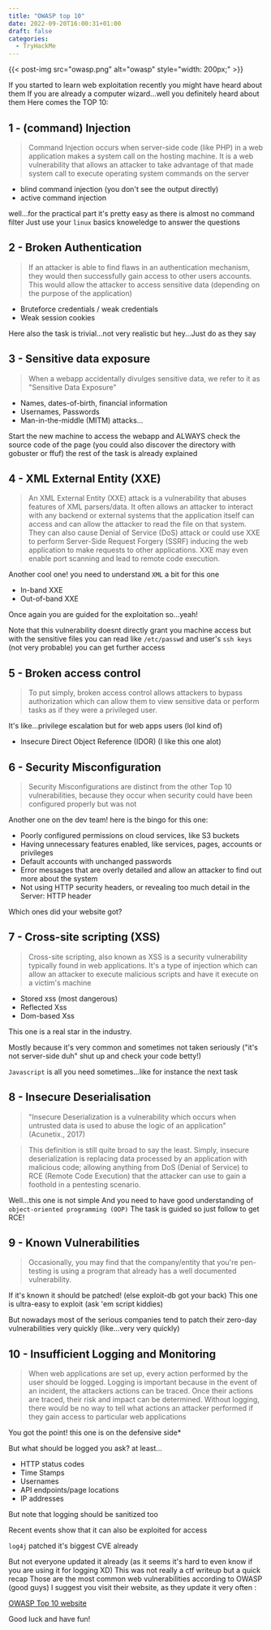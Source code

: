 ```yaml
---
title: "OWASP top 10"
date: 2022-09-20T16:00:31+01:00
draft: false
categories:
  - TryHackMe
---
```


{{< post-img src="owasp.png" alt="owasp" style="width: 200px;" >}}

If you started to learn web exploitation recently you might have heard about them
If you are already a computer wizard...well you definitely heard about them
Here comes the TOP 10:

## 1 - (command) Injection

>Command Injection occurs when server-side code (like PHP) in a web application makes a system call on the hosting machine.  It is a web vulnerability that allows an attacker to take advantage of that made system call to execute operating system commands on the server

- blind command injection (you don't see the output directly)
- active command injection

well...for the practical part it's pretty easy as there is almost no command filter
Just use your `linux` basics knoweledge to answer the questions

## 2 - Broken Authentication

>If an attacker is able to find flaws in an authentication mechanism, they would then successfully gain access to other users accounts. This would allow the attacker to access sensitive data (depending on the purpose of the application)

- Bruteforce credentials / weak credentials
- Weak session cookies

Here also the task is trivial...not very realistic but hey...Just do as they say

## 3 - Sensitive data exposure

>When a webapp accidentally divulges sensitive data, we refer to it as "Sensitive Data Exposure"

- Names, dates-of-birth, financial information
- Usernames, Passwords
- Man-in-the-middle (MITM) attacks...

Start the new machine to access the webapp and ALWAYS check the source code of the page
(you could also discover the directory with gobuster or ffuf)
the rest of the task is already explained

## 4 - XML External Entity (XXE)

>An XML External Entity (XXE) attack is a vulnerability that abuses features of XML parsers/data. It often allows an attacker to interact with any backend or external systems that the application itself can access and can allow the attacker to read the file on that system. They can also cause Denial of Service (DoS) attack or could use XXE to perform Server-Side Request Forgery (SSRF) inducing the web application to make requests to other applications. XXE may even enable port scanning and lead to remote code execution.

Another cool one! you need to understand `XML` a bit for this one

- In-band XXE
- Out-of-band XXE

Once again you are guided for the exploitation so...yeah!

Note that this vulnerability doesnt directly grant you machine access but with the sensitive files you can read like `/etc/passwd` and user's `ssh keys` (not very probable)
you can get further access

## 5 - Broken access control

>To put simply, broken access control allows attackers to bypass authorization which can allow them to view sensitive data or perform tasks as if they were a privileged user.

It's like...privilege escalation but for web apps users (lol kind of)

- Insecure Direct Object Reference (IDOR) (I like this one alot)

## 6 - Security Misconfiguration

>Security Misconfigurations are distinct from the other Top 10 vulnerabilities, because they occur when security could have been configured properly but was not

Another one on the dev team! here is the bingo for this one:

- Poorly configured permissions on cloud services, like S3 buckets
- Having unnecessary features enabled, like services, pages, accounts or privileges
- Default accounts with unchanged passwords
- Error messages that are overly detailed and allow an attacker to find out more about the system
- Not using HTTP security headers, or revealing too much detail in the Server: HTTP header

Which ones did your website got?

## 7 - Cross-site scripting (XSS)

>Cross-site scripting, also known as XSS is a security vulnerability typically found in web applications. It's a type of injection which can allow an attacker to execute malicious scripts and have it execute on a victim's machine

- Stored xss (most dangerous)
- Reflected Xss
- Dom-based Xss

This one is a real star in the industry.

Mostly because it's very common and sometimes not taken seriously ("it's not server-side duh" shut up and check your code betty!)

`Javascript` is all you need sometimes...like for instance the next task

## 8 - Insecure Deserialisation

>"Insecure Deserialization is a vulnerability which occurs when untrusted data is used to abuse the logic of an application" (Acunetix., 2017)

>This definition is still quite broad to say the least. Simply, insecure deserialization is replacing data processed by an application with malicious code; allowing anything from DoS (Denial of Service) to RCE (Remote Code Execution) that the attacker can use to gain a foothold in a pentesting scenario.

Well...this one is not simple
And you need to have good understanding of `object-oriented programming (OOP)`
The task is guided so just follow to get RCE!

## 9 -  Known Vulnerabilities

>Occasionally, you may find that the company/entity that you're pen-testing is using a program that already has a well documented vulnerability.

If it's known it should be patched! (else exploit-db got your back)
This one is ultra-easy to exploit (ask 'em script kiddies)

But nowadays most of the serious companies tend to patch their zero-day vulnerabilities very quickly (like...very very quickly)

## 10 - Insufficient Logging and Monitoring

>When web applications are set up, every action performed by the user should be logged. Logging is important because in the event of an incident, the attackers actions can be traced. Once their actions are traced, their risk and impact can be determined. Without logging, there would be no way to tell what actions an attacker performed if they gain access to particular web applications

You got the point! this one is on the defensive side*

But what should be logged you ask? at least...

- HTTP status codes
- Time Stamps
- Usernames
- API endpoints/page locations
- IP addresses

But note that logging should be sanitized too

Recent events show that it can also be exploited for access

`log4j` patched it's biggest CVE already

But not everyone updated it already (as it seems it's hard to even know if you are using it for logging XD)
This was not really a ctf writeup but a quick recap
Those are the most common web vulnerabilities according to OWASP (good guys)
I suggest you visit their website, as they update it very often :

[OWASP Top 10 website](https://owasp.org/www-project-top-ten/)

Good luck and have fun!
